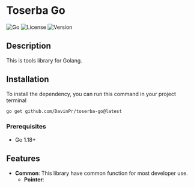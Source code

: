 # Toserba Go

![Go](https://img.shields.io/badge/Go-1.18+-blue.svg)
![License](https://img.shields.io/badge/License-Apache2.0-yellow.svg)
![Version](https://img.shields.io/badge/Version-1.0.0-green.svg)

## Description

This is tools library for Golang.

## Installation

To install the dependency, you can run this command in your project terminal
```sh
go get github.com/DavinPr/toserba-go@latest
```

### Prerequisites

- Go 1.18+

## Features

- **Common**: This library have common function for most developer use.
  - **Pointer**: 
